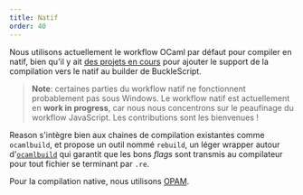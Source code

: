 ```yaml
---
title: Natif
order: 40
---
```


Nous utilisons actuellement le workflow OCaml par défaut pour compiler en natif, bien qu'il y ait [des projets en cours](https://github.com/bsansouci/bsb-native) pour ajouter le support de la compilation vers le natif au builder de BuckleScript.

> **Note**: certaines parties du workflow natif ne fonctionnent probablement pas sous Windows. Le workflow natif est actuellement en **work in progress**, car nous nous concentrons sur le peaufinage du workflow JavaScript. Les contributions sont les bienvenues !

Reason s'intègre bien aux chaines de compilation existantes comme `ocamlbuild`, et propose un outil nommé `rebuild`, un léger wrapper autour d'[`ocamlbuild`](http://ocaml.org/learn/tutorials/ocamlbuild/) qui garantit que les bons *flags* sont transmis au compilateur pour tout fichier se terminant par `.re`.

Pour la compilation native, nous utilisons [OPAM](https://opam.ocaml.org).

